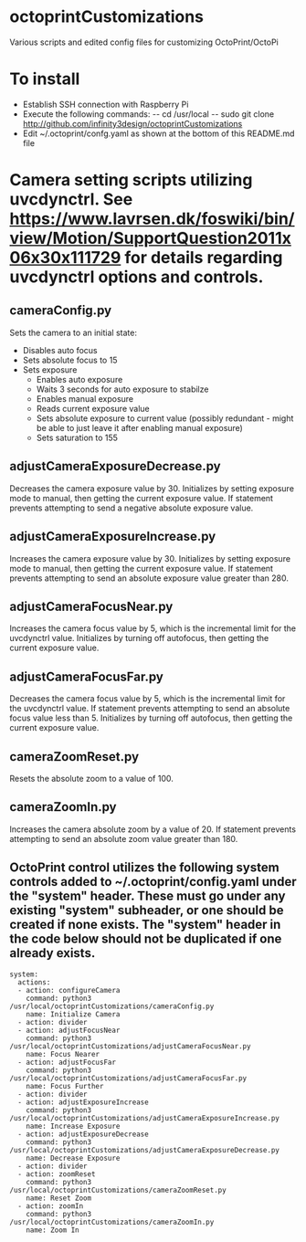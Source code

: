 # octoprintCustomizations
Various scripts and edited config files for customizing OctoPrint/OctoPi
# To install
- Establish SSH connection with Raspberry Pi
- Execute the following commands:
-- cd /usr/local
-- sudo git clone http://github.com/infinity3design/octoprintCustomizations
- Edit ~/.octoprint/confg.yaml as shown at the bottom of this README.md file
# Camera setting scripts utilizing uvcdynctrl. See https://www.lavrsen.dk/foswiki/bin/view/Motion/SupportQuestion2011x06x30x111729 for details regarding uvcdynctrl options and controls.
## cameraConfig.py
Sets the camera to an initial state:
- Disables auto focus
- Sets absolute focus to 15
- Sets exposure
  - Enables auto exposure
  - Waits 3 seconds for auto exposure to stabilze
  - Enables manual exposure
  - Reads current exposure value 
  - Sets absolute exposure to current value (possibly redundant - might be able to just leave it after enabling manual exposure)
  - Sets saturation to 155
## adjustCameraExposureDecrease.py
Decreases the camera exposure value by 30. Initializes by setting exposure mode to manual, then getting the current exposure value. If statement prevents attempting to send a negative absolute exposure value.
## adjustCameraExposureIncrease.py
Increases the camera exposure value by 30. Initializes by setting exposure mode to manual, then getting the current exposure value. If statement prevents attempting to send an absolute exposure value greater than 280.
## adjustCameraFocusNear.py
Increases the camera focus value by 5, which is the incremental limit for the uvcdynctrl value. Initializes by turning off autofocus, then getting the current exposure value.
## adjustCameraFocusFar.py
Decreases the camera focus value by 5, which is the incremental limit for the uvcdynctrl value. If statement prevents attempting to send an absolute focus value less than 5. Initializes by turning off autofocus, then getting the current exposure value.
## cameraZoomReset.py
Resets the absolute zoom to a value of 100.
## cameraZoomIn.py
Increases the camera absolute zoom by a value of 20. If statement prevents attempting to send an absolute zoom value greater than 180.
## OctoPrint control utilizes the following system controls added to ~/.octoprint/config.yaml under the "system" header. These must go under any existing "system" subheader, or one should be created if none exists. The "system" header in the code below should not be duplicated if one already exists.
```
system:
  actions:
  - action: configureCamera
    command: python3 /usr/local/octoprintCustomizations/cameraConfig.py
    name: Initialize Camera
  - action: divider
  - action: adjustFocusNear
    command: python3 /usr/local/octoprintCustomizations/adjustCameraFocusNear.py
    name: Focus Nearer
  - action: adjustFocusFar
    command: python3 /usr/local/octoprintCustomizations/adjustCameraFocusFar.py
    name: Focus Further
  - action: divider
  - action: adjustExposureIncrease
    command: python3 /usr/local/octoprintCustomizations/adjustCameraExposureIncrease.py
    name: Increase Exposure
  - action: adjustExposureDecrease
    command: python3 /usr/local/octoprintCustomizations/adjustCameraExposureDecrease.py
    name: Decrease Exposure
  - action: divider
  - action: zoomReset
    command: python3 /usr/local/octoprintCustomizations/cameraZoomReset.py
    name: Reset Zoom
  - action: zoomIn
    command: python3 /usr/local/octoprintCustomizations/cameraZoomIn.py
    name: Zoom In
```
